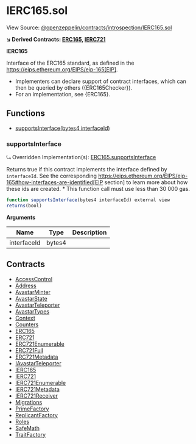 # IERC165.sol

View Source: [@openzeppelin/contracts/introspection/IERC165.sol](../@openzeppelin/contracts/introspection/IERC165.sol)

**↘ Derived Contracts: [ERC165](ERC165.md), [IERC721](IERC721.md)**

**IERC165**

Interface of the ERC165 standard, as defined in the
https://eips.ethereum.org/EIPS/eip-165[EIP].
 * Implementers can declare support of contract interfaces, which can then be
queried by others ({ERC165Checker}).
 * For an implementation, see {ERC165}.

## Functions

- [supportsInterface(bytes4 interfaceId)](#supportsinterface)

### supportsInterface

⤿ Overridden Implementation(s): [ERC165.supportsInterface](ERC165.md#supportsinterface)

Returns true if this contract implements the interface defined by
`interfaceId`. See the corresponding
https://eips.ethereum.org/EIPS/eip-165#how-interfaces-are-identified[EIP section]
to learn more about how these ids are created.
     * This function call must use less than 30 000 gas.

```js
function supportsInterface(bytes4 interfaceId) external view
returns(bool)
```

**Arguments**

| Name        | Type           | Description  |
| ------------- |------------- | -----|
| interfaceId | bytes4 |  | 

## Contracts

* [AccessControl](AccessControl.md)
* [Address](Address.md)
* [AvastarMinter](AvastarMinter.md)
* [AvastarState](AvastarState.md)
* [AvastarTeleporter](AvastarTeleporter.md)
* [AvastarTypes](AvastarTypes.md)
* [Context](Context.md)
* [Counters](Counters.md)
* [ERC165](ERC165.md)
* [ERC721](ERC721.md)
* [ERC721Enumerable](ERC721Enumerable.md)
* [ERC721Full](ERC721Full.md)
* [ERC721Metadata](ERC721Metadata.md)
* [IAvastarTeleporter](IAvastarTeleporter.md)
* [IERC165](IERC165.md)
* [IERC721](IERC721.md)
* [IERC721Enumerable](IERC721Enumerable.md)
* [IERC721Metadata](IERC721Metadata.md)
* [IERC721Receiver](IERC721Receiver.md)
* [Migrations](Migrations.md)
* [PrimeFactory](PrimeFactory.md)
* [ReplicantFactory](ReplicantFactory.md)
* [Roles](Roles.md)
* [SafeMath](SafeMath.md)
* [TraitFactory](TraitFactory.md)
